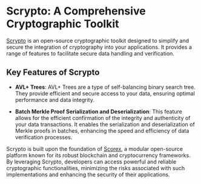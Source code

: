 # Scrypto: A Comprehensive Cryptographic Toolkit

[Scrypto](https://github.com/input-output-hk/scrypto) is an open-source cryptographic toolkit designed to simplify and secure the integration of cryptography into your applications. It provides a range of features to facilitate secure data handling and verification.

## Key Features of Scrypto

- **AVL+ Trees**: AVL+ Trees are a type of self-balancing binary search tree. They provide efficient and secure access to your data, ensuring optimal performance and data integrity.

- **Batch Merkle Proof Serialization and Deserialization**: This feature allows for the efficient confirmation of the integrity and authenticity of your data transactions. It enables the serialization and deserialization of Merkle proofs in batches, enhancing the speed and efficiency of data verification processes.

Scrypto is built upon the foundation of [Scorex](https://github.com/scorexfoundation/scorex), a modular open-source platform known for its robust blockchain and cryptocurrency frameworks. By leveraging Scrypto, developers can access powerful and reliable cryptographic functionalities, minimizing the risks associated with such implementations and enhancing the security of their applications.